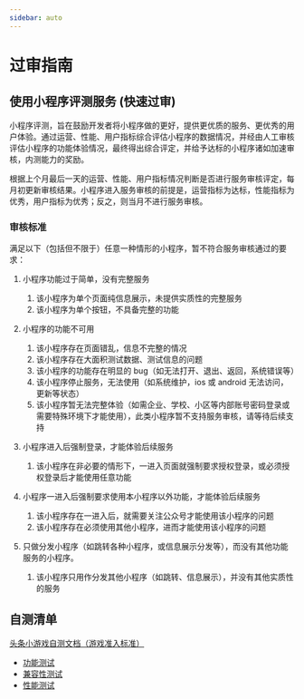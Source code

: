 ```yaml
---
sidebar: auto
---
```


# 过审指南

## 使用小程序评测服务 (快速过审)

小程序评测，旨在鼓励开发者将小程序做的更好，提供更优质的服务、更优秀的用户体验。通过运营、性能、用户指标综合评估小程序的数据情况，并经由人工审核评估小程序的功能体验情况，最终得出综合评定，并给予达标的小程序诸如加速审核，内测能力的奖励。

根据上个月最后一天的运营、性能、用户指标情况判断是否进行服务审核评定，每月初更新审核结果。小程序进入服务审核的前提是，运营指标为达标，性能指标为优秀，用户指标为优秀；反之，则当月不进行服务审核。

### 审核标准

满足以下（包括但不限于）任意一种情形的小程序，暂不符合服务审核通过的要求：

1. 小程序功能过于简单，没有完整服务

   1. 该小程序为单个页面纯信息展示，未提供实质性的完整服务
   2. 该小程序为单个按钮，不具备完整的功能

2. 小程序的功能不可用
   1. 该小程序存在页面错乱，信息不完整的情况
   2. 该小程序存在大面积测试数据、测试信息的问题
   3. 该小程序的功能存在明显的 bug（如无法打开、退出、返回，系统错误等）
   4. 该小程序停止服务，无法使用（如系统维护，ios 或 android 无法访问，更新等状态）
   5. 该小程序暂无法完整体验（如需企业、学校、小区等内部账号密码登录或需要特殊环境下才能使用），此类小程序暂不支持服务审核，请等待后续支持
3. 小程序进入后强制登录，才能体验后续服务

   1. 该小程序在非必要的情形下，一进入页面就强制要求授权登录，或必须授权登录后才能使用任意功能

4. 小程序一进入后强制要求使用本小程序以外功能，才能体验后续服务

   1. 该小程序存在一进入后，就需要关注公众号才能使用该小程序的问题
   2. 该小程序存在必须使用其他小程序，进而才能使用该小程序的问题

5. 只做分发小程序（如跳转各种小程序，或信息展示分发等），而没有其他功能服务的小程序。
   1. 该小程序只用作分发其他小程序（如跳转、信息展示），并没有其他实质性的服务

## 自测清单

[头条小游戏自测文档（游戏准入标准）](https://shimo.im/sheet/7X4VzwoPgI0KjPzQ/)

- [功能测试](https://shimo.im/sheet/7X4VzwoPgI0KjPzQ/1r7dh)
- [兼容性测试](https://shimo.im/sheet/7X4VzwoPgI0KjPzQ/91tyC)
- [性能测试](https://shimo.im/sheet/7X4VzwoPgI0KjPzQ/H1oKv)
